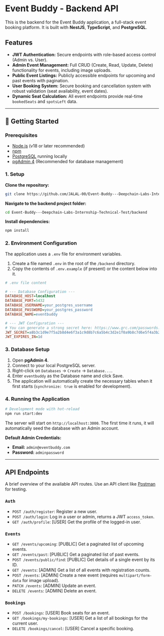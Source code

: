 # Event Buddy - Backend API

This is the backend for the Event Buddy application, a full-stack event booking platform. It is built with **NestJS**, **TypeScript**, and **PostgreSQL**.

## Features

-   **JWT Authentication:** Secure endpoints with role-based access control (Admin vs. User).
-   **Admin Event Management:** Full CRUD (Create, Read, Update, Delete) functionality for events, including image uploads.
-   **Public Event Listings:** Publicly accessible endpoints for upcoming and past events with pagination.
-   **User Booking System:** Secure booking and cancellation system with robust validation (seat availability, event dates).
-   **Dynamic Seat Calculation:** All event endpoints provide real-time `bookedSeats` and `spotsLeft` data.

---

## 🚀 Getting Started

### Prerequisites

-   [Node.js](https://nodejs.org/) (v18 or later recommended)
-   [npm](https://www.npmjs.com/)
-   [PostgreSQL](https://www.postgresql.org/download/) running locally
-   [pgAdmin 4](https://www.pgadmin.org/download/) (Recommended for database management)

### 1. Setup

**Clone the repository:**
```bash
git clone https://github.com/JALAL-00/Event-Buddy---Deepchain-Labs-Internship-Technical-Test.git
```

**Navigate to the backend project folder:**
```bash
cd Event-Buddy---Deepchain-Labs-Internship-Technical-Test/backend
```

**Install dependencies:**
```bash
npm install
```

### 2. Environment Configuration

The application uses a `.env` file for environment variables.

1.  Create a file named `.env` in the root of the `/backend` directory.
2.  Copy the contents of `.env.example` (if present) or the content below into it.

```ini
# .env file content

# --- Database Configuration ---
DATABASE_HOST=localhost
DATABASE_PORT=5432
DATABASE_USERNAME=your_postgres_username
DATABASE_PASSWORD=your_postgres_password
DATABASE_NAME=eventbuddy

# --- JWT Configuration ---
# You can generate a strong secret here: https://www.grc.com/passwords.htm | Current string is enough
JWT_SECRET=a8b3c1d9e7f5a2b8d4e6f3a1c9d8b7c6a5b4c3d2e1f0a9b8c7d6e5f4a3b2c1d0
JWT_EXPIRES_IN=1d
```

### 3. Database Setup

1.  Open **pgAdmin 4**.
2.  Connect to your local PostgreSQL server.
3.  Right-click on `Databases` -> `Create` -> `Database...`.
4.  Enter `eventbuddy` as the Database name and click Save.
5.  The application will automatically create the necessary tables when it first starts (`synchronize: true` is enabled for development).

### 4. Running the Application

```bash
# Development mode with hot-reload
npm run start:dev
```
The server will start on `http://localhost:3000`. The first time it runs, it will automatically seed the database with an Admin account.

**Default Admin Credentials:**
-   **Email:** `admin@eventbuddy.com`
-   **Password:** `adminpassword`

---

##  API Endpoints

A brief overview of the available API routes. Use an API client like [Postman](https://www.postman.com/) for testing.

### `Auth`

-   `POST /auth/register`: Register a new user.
-   `POST /auth/login`: Log in a user or admin, returns a JWT `access_token`.
-   `GET /auth/profile`: [USER] Get the profile of the logged-in user.

### `Events`

-   `GET /events/upcoming`: [PUBLIC] Get a paginated list of upcoming events.
-   `GET /events/past`: [PUBLIC] Get a paginated list of past events.
-   `POST /events/public/find`: [PUBLIC] Get details of a single event by its ID.
-   `GET /events`: [ADMIN] Get a list of all events with registration counts.
-   `POST /events`: [ADMIN] Create a new event (requires `multipart/form-data` for image upload).
-   `PATCH /events`: [ADMIN] Update an event.
-   `DELETE /events`: [ADMIN] Delete an event.

### `Bookings`

-   `POST /bookings`: [USER] Book seats for an event.
-   `GET /bookings/my-bookings`: [USER] Get a list of all bookings for the current user.
-   `DELETE /bookings/cancel`: [USER] Cancel a specific booking.